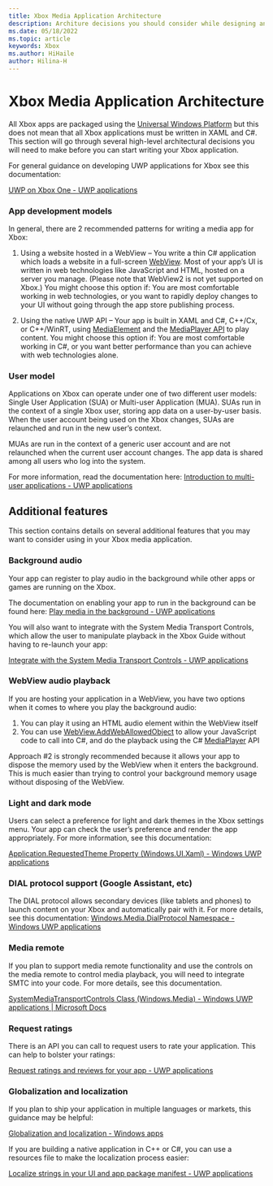 ```yaml
---
title: Xbox Media Application Architecture 
description: Architure decisions you should consider while designing an Xbox media application
ms.date: 05/18/2022
ms.topic: article
keywords: Xbox
ms.author: HiHaile
author: Hilina-H
---
```

# Xbox Media Application Architecture
All Xbox apps are packaged using the [Universal Windows Platform](../develop/index.md) but this does not mean that all Xbox applications must be written in XAML and C#. This section will go through several high-level architectural decisions you will need to make before you can start writing your Xbox application.

For general guidance on developing UWP applications for Xbox see this documentation:

[UWP on Xbox One - UWP applications](../xbox-apps/index.md)
### App development models
In general, there are 2 recommended patterns for writing a media app for Xbox:
1.	Using a website hosted in a WebView – You write a thin C# application which loads a website in a full-screen [WebView](/uwp/api/windows.ui.xaml.controls.webview). Most of your app’s UI is written in web technologies like JavaScript and HTML, hosted on a server you manage. (Please note that WebView2 is not yet supported on Xbox.)
You might choose this option if: You are most comfortable working in web technologies, or you want to rapidly deploy changes to your UI without going through the app store publishing process.

2.	Using the native UWP API – Your app is built in XAML and C#, C++/Cx, or C++/WinRT, using [MediaElement](/windows/apps/design/controls/media-playback) and the [MediaPlayer API](../audio-video-camera/play-audio-and-video-with-mediaplayer.md) to play content.
You might choose this option if: You are most comfortable working in C#, or you want better performance than you can achieve with web technologies alone.


### User model
Applications on Xbox can operate under one of two different user models: Single User Application (SUA) or Multi-user Application (MUA).
SUAs run in the context of a single Xbox user, storing app data on a user-by-user basis. When the user account being used on the Xbox changes, SUAs are relaunched and run in the new user’s context.

MUAs are run in the context of a generic user account and are not relaunched when the current user account changes. The app data is shared among all users who log into the system.

For more information, read the documentation here:
[Introduction to multi-user applications - UWP applications](../xbox-apps/multi-user-applications.md)

## Additional features
This section contains details on several additional features that you may want to consider using in your Xbox media application.
### Background audio
Your app can register to play audio in the background while other apps or games are running on the Xbox.

The documentation on enabling your app to run in the background can be found here:
[Play media in the background - UWP applications](../audio-video-camera/background-audio.md)

You will also want to integrate with the System Media Transport Controls, which allow the user to manipulate playback in the Xbox Guide without having to re-launch your app:

[Integrate with the System Media Transport Controls - UWP applications](../audio-video-camera/integrate-with-systemmediatransportcontrols.md)


### WebView audio playback
If you are hosting your application in a WebView, you have two options when it comes to where you play the background audio:
1.	You can play it using an HTML audio element within the WebView itself
2.	You can use [WebView.AddWebAllowedObject](/uwp/api/windows.ui.xaml.controls.webview.addweballowedobject) to allow your JavaScript code to call into C#, and do the playback using the C# [MediaPlayer](/uwp/api/windows.media.playback.mediaplayer) API

Approach #2 is strongly recommended because it allows your app to dispose the memory used by the WebView when it enters the background. This is much easier than trying to control your background memory usage without disposing of the WebView.

### Light and dark mode
Users can select a preference for light and dark themes in the Xbox settings menu. Your app can check the user’s preference and render the app appropriately. For more information, see this documentation:

[Application.RequestedTheme Property (Windows.UI.Xaml) - Windows UWP applications](/uwp/api/windows.ui.xaml.application.requestedtheme)

### DIAL protocol support (Google Assistant, etc)
The DIAL protocol allows secondary devices (like tablets and phones) to launch content on your Xbox and automatically pair with it. For more details, see this documentation:
[Windows.Media.DialProtocol Namespace - Windows UWP applications](/uwp/api/windows.media.dialprotocol)

### Media remote
If you plan to support media remote functionality and use the controls on the media remote to control media playback, you will need to integrate SMTC into your code. For more details, see this documentation.

[SystemMediaTransportControls Class (Windows.Media) - Windows UWP applications | Microsoft Docs](/uwp/api/windows.media.systemmediatransportcontrols)

### Request ratings
There is an API you can call to request users to rate your application. This can help to bolster your ratings:

[Request ratings and reviews for your app - UWP applications](../monetize/request-ratings-and-reviews.md)

### Globalization and localization
If you plan to ship your application in multiple languages or markets, this guidance may be helpful:

[Globalization and localization - Windows apps](/windows/apps/design/globalizing/globalizing-portal)

If you are building a native application in C++ or C#, you can use a resources file to make the localization process easier:

[Localize strings in your UI and app package manifest - UWP applications](../app-resources/localize-strings-ui-manifest.md)
